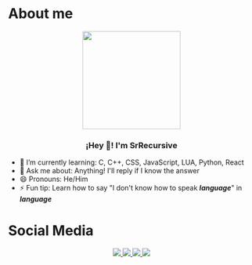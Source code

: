 <!--About me START-->

<h1>About me</h1>
<p align = "center">
   <img align = "center" width="200" src = "https://avatars.githubusercontent.com/u/96599624?v=4" />
   <h3 align = "center">¡Hey 👋! I'm SrRecursive </h3>
 
- 🌱 I’m currently learning: C, C++, CSS, JavaScript, LUA, Python, React
- 💬 Ask me about: Anything! I'll reply if I know the answer
- 😄 Pronouns: He/Him
- ⚡ Fun tip: Learn how to say "I don't know how to speak **_language_**" in **_language_**

<!--About me END-->

<!--Social Media START-->

<h1>Social Media</h1>
</p>
<p align = "center">
   <a href = "https://github.com/SrRecursive">
      <img src = "https://img.shields.io/static/v1?label=&message=GitHub&color=171515&logo=github&logoColor=white&style=for-the-badge">
   </a>
   <a href = "https://instagram.com/lmnot2blue7">
      <img src = "https://img.shields.io/static/v1?label=&message=Instagram&color=FF69B4&logo=instagram&logoColor=red&style=for-the-badge">
   </a>
   <a href = "https://www.linkedin.com/in/rojohn-ibana">
      <img src = "https://img.shields.io/static/v1?label=&message=LinkedIn&color=0e76a8&logo=linkedin&logoColor=white&style=for-the-badge">
   </a>
   <a href = "https://twitter.com/SrRecursive">
      <img src = "https://img.shields.io/static/v1?label=&message=Twitter&color=1DA1F2&logo=twitter&logoColor=white&style=for-the-badge">
   </a>
 </p>
 
 <!--Social Media END-->
 
<!--
**SrRecursive/SrRecursive** is a ✨ _special_ ✨ repository because its `README.md` (this file) appears on your GitHub profile.

Here are some ideas to get you started:

- 🌱 I’m currently learning: C, C++, CSS, JavaScript, LUA, Python, React
- 💬 Ask me about: Anything! I'll reply if I know the answer
- 📫 How to reach me: Contact me on any of my Social Medias!
- 😄 Pronouns: He/Him
- ⚡ Fun fact: ...
-->
